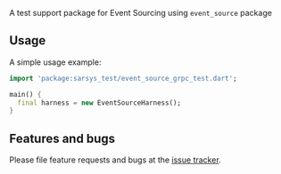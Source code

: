 A test support package for Event Sourcing using `event_source` package

## Usage

A simple usage example:

```dart
import 'package:sarsys_test/event_source_grpc_test.dart';

main() {
  final harness = new EventSourceHarness();
}
```

## Features and bugs

Please file feature requests and bugs at the [issue tracker][tracker].

[tracker]: http://github.com/DISCOOS/sarsys_backend/issues
